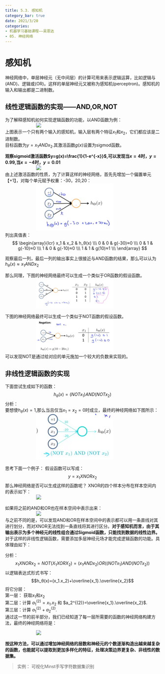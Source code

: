 ```yaml
---
title: 5.3. 感知机
category_bar: true
date: 2021/3/20
categories: 
- 机器学习基础课程——吴恩达
- 05. 神经网络
---
```

<style>
img{
    width: 50%;
    padding-left: 20%;
}
</style>
# 感知机
神经网络中，单层神经元（无中间层）的计算可用来表示逻辑运算，比如逻辑与(AND)、逻辑或(OR)。这样的单层神经元又被称为感知机(perceptron)。感知机的输入和输出都是二进制数。  

## 线性逻辑函数的实现——AND,OR,NOT
为了解释感知机如何实现逻辑函数的功能，以AND函数为例：  
<img src = https://cdn.jsdelivr.net/gh/l61012345/Pic/img/20220912151455.png width=50%>  
上图表示一个只有两个输入的感知机，输入层有两个特征$x_1$和$x_2$，它们都应该是二进制数。  
目标函数为$y=x_1 AND x_2$.其激活函数$g(x)$设置为sigmod函数。   
  
**观察sigmoid激活函数$y=g(x)=\frac{1}{1-e^{-x}}$,可以发现当$x=4$时，$y=0.99$,当$x=-4$时，$y=0.01$**  
<img src = https://cdn.jsdelivr.net/gh/l61012345/Pic/img/20220912152200.png width=50%>  
由上述激活函数的性质，为了计算这样的神经网络，首先先增加一个偏置单元 【+1】，对每个单元赋予权重：-30，20,20：  
![](https://raw.githubusercontent.com/l61012345/Pic/master/img/20210101152043.png)    
列出真值表：  
$$
\begin{array}{lcr}
x_1 & x_2 & h_θ(x) \\\    
0 & 0 & g(-30)≈0 \\\   
0 & 1 & g(-10)≈0  \\\  
1 & 0 & g(-10)≈0  \\\  
1 & 1 & g(10)≈1 \\\  
\end{array}
$$




观察最后一列，最后一列的输出事实上很接近与AND函数的结果，那么可以认为$h_θ(x) ≈ x_1 AND x_2$

那么同理，下图的神经网络最终可以生成一个类似于OR函数的假设函数。  
![](https://raw.githubusercontent.com/l61012345/Pic/master/img/20210101152850.png)  

下图的神经网络最终可以生成一个类似于NOT函数的假设函数。   
![](https://raw.githubusercontent.com/l61012345/Pic/master/img/20210101153145.png)   
可以发现NOT是通过给对应的单元施加一个较大的负数来实现的。

## 非线性逻辑函数的实现
下面尝试生成如下的函数：  
$$h_θ(x)=(NOT x_1)AND(NOT x_2)$$
分析：  
要想使$h_θ(x)=1$,那么当且仅当$x_1=x_2=0$时成立，最终的神经网络如下图所示：   
![](https://raw.githubusercontent.com/l61012345/Pic/master/img/20210101154246.png)   

思考下面一个例子：
假设函数可以写成：
$$y=x_1 XNOR x_2$$
那么神经网络是否可以生成这样的函数呢？ 
XNOR的四个样本分布在样本空间内的表示如下：  
<img src = https://cdn.jsdelivr.net/gh/l61012345/Pic/img/20220912172757.png width=40%>   

如果将之前的AND和OR也在样本空间中表示出来：  
<img src = https://cdn.jsdelivr.net/gh/l61012345/Pic/img/20220912172724.png width=60%>  
与之前不同的是，可以发现AND和OR在样本空间中的表示都可以用一条直线对其进行划分，而对XNOR无法找到一条直线将其进行区分。**对于感知机而言，由于其输出表示为多个神经元的线性组合通过Sigmoid函数，只能找到数据的线性边界。** 
对于这样的非线性逻辑函数，需要添加多层神经元场才能完成逻辑函数的功能。具体理由如下：  
 
分析： 
$$x_1XNORx_2=NOT(X_1 XOR X_2)=(x_1 AND x_2)OR((NOT x_1) AND (NOT x_2))$$
以逻辑表达式形式书写：
$$h_θ(x)=(x_1.x_2)+\overline{x_1}.\overline{x_2}$$
将它分层：  
第一层： 获取$x_1$和$x_2$  
第二层：计算  $a_1^{(2)}=x_1.x_2$  和  $a_2^{(2)}=\overline{x_1}.\overline{x_2}$.  
第三层：计算  $a_1^{(2)}+a_2^{(2)}$.  
通过这一节的前半部分，我们已经知道了每一层所需要的函数的神经网络构建方法，最终的神经网络将是：  

<img src = https://cdn.jsdelivr.net/gh/l61012345/Pic/img/20220912172025.png width=100%>


**按这种方法，可以通过增加神经网络的层数和神经元的个数逐渐构造出越来越复杂的函数，也能就可以提取到更加多样化的特征，处理决策边界更复杂、非线性的数据集。**  
>实例： 可视化Minst手写字符数据集识别